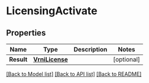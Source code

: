# LicensingActivate

## Properties

Name | Type | Description | Notes
------------ | ------------- | ------------- | -------------
**Result** | [**VrniLicense**](VRNILicense.md) |  | [optional] 

[[Back to Model list]](../README.md#documentation-for-models) [[Back to API list]](../README.md#documentation-for-api-endpoints) [[Back to README]](../README.md)


